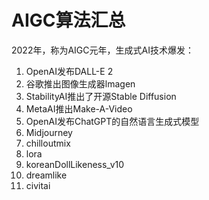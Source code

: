 # AIGC算法汇总

2022年，称为AIGC元年，生成式AI技术爆发：

1. OpenAI发布DALL-E 2
2. 谷歌推出图像生成器lmagen
3. StabilityAI推出了开源Stable Diffusion
4. MetaAI推出Make-A-Video
5. OpenAI发布ChatGPT的自然语言生成式模型
6. Midjourney
7. chilloutmix
8. lora
9. koreanDollLikeness_v10
10. dreamlike
11. civitai